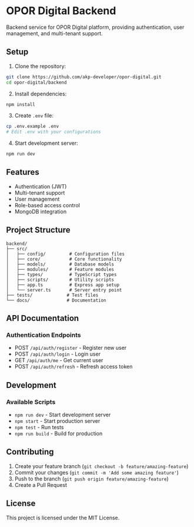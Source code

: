 # OPOR Digital Backend

Backend service for OPOR Digital platform, providing authentication, user management, and multi-tenant support.

## Setup

1. Clone the repository:

```bash
git clone https://github.com/akp-developer/opor-digital.git
cd opor-digital/backend
```

2. Install dependencies:

```bash
npm install
```

3. Create `.env` file:

```bash
cp .env.example .env
# Edit .env with your configurations
```

4. Start development server:

```bash
npm run dev
```

## Features

- Authentication (JWT)
- Multi-tenant support
- User management
- Role-based access control
- MongoDB integration

## Project Structure

```
backend/
├── src/
│   ├── config/         # Configuration files
│   ├── core/           # Core functionality
│   ├── models/         # Database models
│   ├── modules/        # Feature modules
│   ├── types/          # TypeScript types
│   ├── scripts/        # Utility scripts
│   ├── app.ts          # Express app setup
│   └── server.ts       # Server entry point
├── tests/             # Test files
└── docs/              # Documentation
```

## API Documentation

### Authentication Endpoints

- POST `/api/auth/register` - Register new user
- POST `/api/auth/login` - Login user
- GET `/api/auth/me` - Get current user
- POST `/api/auth/refresh` - Refresh access token

## Development

### Available Scripts

- `npm run dev` - Start development server
- `npm start` - Start production server
- `npm test` - Run tests
- `npm run build` - Build for production

## Contributing

1. Create your feature branch (`git checkout -b feature/amazing-feature`)
2. Commit your changes (`git commit -m 'Add some amazing feature'`)
3. Push to the branch (`git push origin feature/amazing-feature`)
4. Create a Pull Request

## License

This project is licensed under the MIT License.
